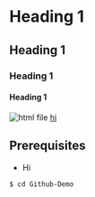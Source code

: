 # Heading 1
## Heading 1
### Heading 1
#### Heading 1
![html file](https://www.w3schools.com/html/img_chrome.png)
[hi](index.html)

## Prerequisites
<ul>
    <li>Hi</li>
</ul>

```bash
$ cd Github-Demo
```